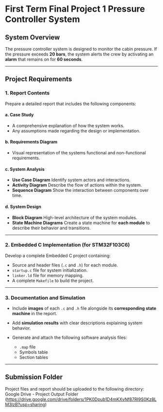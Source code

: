 # **First Term Final Project 1  Pressure Controller System**

## **System Overview**

The pressure controller system is designed to monitor the cabin pressure. If the pressure exceeds **20 bars**, the system alerts the crew by activating an **alarm** that remains on for **60 seconds**.

---

## **Project Requirements**

### **1. Report Contents**

Prepare a detailed report that includes the following components:

#### a. **Case Study**

* A comprehensive explanation of how the system works.
* Any assumptions made regarding the design or implementation.

#### b. **Requirements Diagram**

* Visual representation of the systems functional and non-functional requirements.

#### c. **System Analysis**

* **Use Case Diagram**  Identify system actors and interactions.
* **Activity Diagram**  Describe the flow of actions within the system.
* **Sequence Diagram**  Show the interaction between components over time.

#### d. **System Design**

* **Block Diagram**  High-level architecture of the system modules.
* **State Machine Diagrams**  Create a state machine for **each module** to describe their behavior and transitions.

---

### **2. Embedded C Implementation (for STM32F103C6)**

Develop a complete Embedded C project containing:

* Source and header files (`.c` and `.h`) for each module.
* `startup.c` file for system initialization.
* `linker.ld` file for memory mapping.
* A complete `Makefile` to build the project.

---

### **3. Documentation and Simulation**

* Include **images** of each `.c` and `.h` file alongside its **corresponding state machine** in the report.
* Add **simulation results** with clear descriptions explaining system behavior.
* Generate and attach the following software analysis files:

  * `.map` file
  * Symbols table
  * Section tables

---

## **Submission Folder**

Project files and report should be uploaded to the following directory:
Google Drive - Project Output Folder (https://drive.google.com/drive/folders/1PK0Dpub1D4mKXvNf87RI9S0Kz8LM3IzB?usp=sharing)



